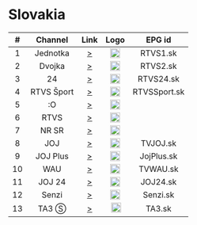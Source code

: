 <h1>Slovakia</h1>

| #   | Channel        | Link  | Logo | EPG id |
|:---:|:--------------:|:-----:|:----:|:------:|
| 1   | Jednotka    | [>](https://sktv-forwarders.7m.pl/get.php?x=STV1) | <img height="20" src="https://i.imgur.com/T7EWAe7.png"/> | RTVS1.sk |
| 2   | Dvojka    | [>](https://sktv-forwarders.7m.pl/get.php?x=STV2) | <img height="20" src="https://i.imgur.com/Ksi25UD.png"/> | RTVS2.sk |
| 3   | 24    | [>](https://sktv-forwarders.7m.pl/get.php?x=STV24) | <img height="20" src="https://i.imgur.com/sdSsFU0.png"/> | RTVS24.sk |
| 4   | RTVS Šport    | [>](https://sktv-forwarders.7m.pl/get.php?x=SPORT) | <img height="20" src="https://i.imgur.com/YzHipRF.png"/> | RTVSSport.sk |
| 5   | :O    | [>](https://sktv-forwarders.7m.pl/get.php?x=STV-O) | <img height="20" src="https://i.imgur.com/Nf5gEDc.png"/> |
| 6   | RTVS    | [>](https://sktv-forwarders.7m.pl/get.php?x=RTVS) | <img height="20" src="https://i.imgur.com/Nf5gEDc.png"/> |
| 7   | NR SR    | [>](https://sktv-forwarders.7m.pl/get.php?x=NR_SR) | <img height="20" src="https://i.imgur.com/sPDiS5q.png"/> |
| 8   | JOJ    | [>](https://st01-1.iptv.joj.sk/101-tv-pc.m3u8) | <img height="20" src="https://i.imgur.com/5BAWD0z.png"/> | TVJOJ.sk |
| 9   | JOJ Plus    | [>](https://st01-1.iptv.joj.sk/102-tv-pc.m3u8) | <img height="20" src="https://i.imgur.com/fKPliTj.png"/> | JojPlus.sk |
| 10   | WAU    | [>](https://st01-1.iptv.joj.sk/103-tv-pc.m3u8) | <img height="20" src="https://i.imgur.com/wO5ifff.png"/> | TVWAU.sk |
| 11   | JOJ 24    | [>](https://st01-1.iptv.joj.sk/111-tv-pc.m3u8) | <img height="20" src="https://i.imgur.com/owEVXRE.png"/> | JOJ24.sk |
| 12   | Senzi    | [>](http://lb.streaming.sk/senzi/stream/playlist.m3u8) | <img height="20" src="https://i.imgur.com/W82dwzf.png"/> | Senzi.sk |
| 13   | TA3 Ⓢ    | [>](https://sktv-forwarders.7m.pl/get.php?x=TA3) | <img height="20" src="https://i.imgur.com/kPFBxc9.png"/> | TA3.sk |
